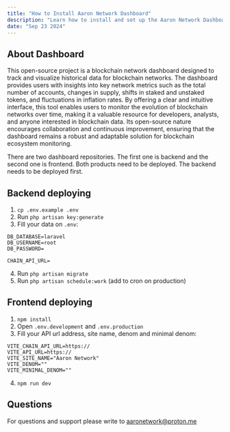 ```yaml
---
title: "How to Install Aaron Network Dashboard"
description: "Learn how to install and set up the Aaron Network Dashboard from our GitHub repository."
date: "Sep 23 2024"
---
```


## About Dashboard

This open-source project is a blockchain network dashboard designed to track and visualize historical data for blockchain networks. The dashboard provides users with insights into key network metrics such as the total number of accounts, changes in supply, shifts in staked and unstaked tokens, and fluctuations in inflation rates. By offering a clear and intuitive interface, this tool enables users to monitor the evolution of blockchain networks over time, making it a valuable resource for developers, analysts, and anyone interested in blockchain data. Its open-source nature encourages collaboration and continuous improvement, ensuring that the dashboard remains a robust and adaptable solution for blockchain ecosystem monitoring.

There are two dashboard repositories. The first one is backend and the second one is frontend. Both products need to be deployed. The backend needs to be deployed first.

## Backend deploying 

1. `cp .env.example .env`
2. Run `php artisan key:generate`
3. Fill your data on `.env`:
```shell
DB_DATABASE=laravel
DB_USERNAME=root
DB_PASSWORD=

CHAIN_API_URL=
```
4. Run `php artisan migrate`
5. Run `php artisan schedule:work` (add to cron on production)

## Frontend deploying

1. `npm install`
2. Open `.env.development` and `.env.production`
3. Fill your API url address, site name, denom and minimal denom:
```text
VITE_CHAIN_API_URL=https://
VITE_API_URL=https://
VITE_SITE_NAME="Aaron Network"
VITE_DENOM=""
VITE_MINIMAL_DENOM=""
```
4. `npm run dev`

## Questions

For questions and support please write to [aaronetwork@proton.me](mailto:aaronetwork@proton.me)
